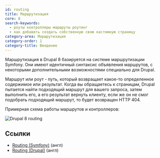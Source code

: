 ```yaml
---
id: routing
title: Маршрутизация
core: 8
search-keywords:
  - роуты контроллеры маршруты роутинг
  - как добавить создать собственную свою кастомную страницу
category-area: Маршрутизация
category-order: 1
category-title: Введение
---
```


Маршрутизация в Drupal 8 базируется на системе маршрутизации Symfony. Они имеют идентичный синтаксис объявления маршрутов, с некоторыми дополнительными возможностями специально для Drupal.

Маршрут или роут - путь, который возвращает какое-то определенное содержимое или результат. Когда вы обращаетесь к страницам, Drupal пытается найти подходящий маршрут для вашего запроса, затем выполнить его, а его результат вернуть клиенту, если же он не смог подобрать подходящий маршрут, то будет возвращен HTTP 404.

Примерная схема работы маршрутов и контроллеров:

![Drupal 8 routing](https://www.drupal.org/files/Drupal8Routing.png)

## Ссылки

- [Routing (Symfony)](https://symfony.com/doc/current/routing.html) (англ)
- [Routing (Drupal)](https://www.drupal.org/docs/8/api/routing-system) (англ)
